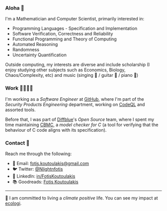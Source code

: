### Aloha 👋

I'm a Mathematician and Computer Scientist, primarily interested in:

* Programming Languages - Specification and Implementation
* Software Verification, Correctness and Reliability
* Functional Programming and Theory of Computing
* Automated Reasoning
* Randomness
* Uncertainty Quantification

Outside computing, my interests are diverse and include scholarship (I enjoy studying other subjects such
as Economics, Biology, Chaos/Complexity, etc) and music (singing 🎤 / guitar 🎸 / piano 🎹)

### Work 👨🏻‍💻💸

I'm working as a *Software Engineer* at [GitHub](https://github.com/github), where I'm part of
the *Security Products Engineering* department, working on [CodeQL](https://codeql.github.com)
and assorted tools.

Before that, I was part of [Diffblue](https://www.diffblue.com)'s *Open Source* team, where I spent my time
maintaining [CBMC](https://github.com/diffblue/cbmc), a *model checker for C* (a tool for verifying that the
behaviour of C code aligns with its specification).

### Contact 🤝

Reach me through the following:

* 📧 Email: fotis.koutoulakis@gmail.com
* 🐦 Twitter: [@Nlightnfotis](https://twitter.com/NlightNFotis)
* 🔗 LinkedIn: [in/FotisKoutoulakis](https://www.linkedin.com/in/fotiskoutoulakis/)
* 📚 Goodreads: [Fotis Koutoulakis](https://www.goodreads.com/nlightnfotis)

---

🌱 I am committed to living a *climate positive* life. You can see my impact at [ecologi](https://ecologi.com/fotiskoutoulakis).
